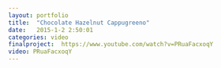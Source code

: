 ```yaml
---
layout: portfolio
title:  "Chocolate Hazelnut Cappugreeno"
date:   2015-1-2 2:50:01
categories: video
finalproject:  https://www.youtube.com/watch?v=PRuaFacxoqY
video: PRuaFacxoqY
---
```

